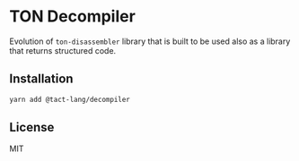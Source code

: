 # TON Decompiler

Evolution of `ton-disassembler` library that is built to be used also as a library that returns structured code. 

## Installation

```bash
yarn add @tact-lang/decompiler
```

## License

MIT